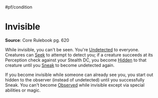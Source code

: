 #pf/condition 
# Invisible
**Source**: Core Rulebook pg. 620

While invisible, you can't be seen. You're [Undetected](Undetected.md) to everyone. Creatures can [Seek](../Actions/Seek.md) to attempt to detect you; if a creature succeeds at its Perception check against your Stealth DC, you become [Hidden](Hidden.md) to that creature until you [Sneak](../Actions/Sneak.md) to become undetected again.

If you become invisible while someone can already see you, you start out hidden to the observer (instead of undetected) until you successfully Sneak. You can't become [Observed](Observed.md) while invisible except via special abilities or magic.